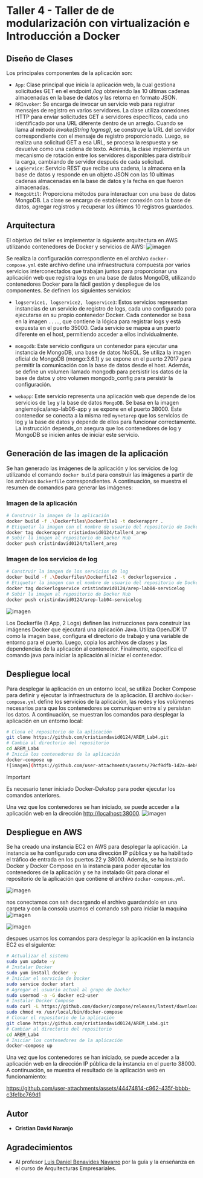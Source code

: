 # Taller 4 - Taller de de modularización con virtualización e Introducción a Docker

## Diseño de Clases

Los principales componentes de la aplicación son:

+ `App`: Clase principal que inicia la aplicación web, la cual gestiona solicitudes GET en el endpoint */log* obteniendo las 10 últimas cadenas almacenadas en la base de datos y las retorna en formato JSON.
+ `RRInvoker`: Se encarga de invocar un servicio web para registrar mensajes de registro en varios servidores. La clase utiliza conexiones HTTP para enviar solicitudes GET a servidores específicos, cada uno identificado por una URL diferente dentro de un arreglo. Cuando se llama al método *invoke(String logmsg)*, se construye la URL del servidor correspondiente con el mensaje de registro proporcionado. Luego, se realiza una solicitud GET a esa URL, se procesa la respuesta y se devuelve como una cadena de texto. Además, la clase implementa un mecanismo de rotación entre los servidores disponibles para distribuir la carga, cambiando de servidor después de cada solicitud.
+ `LogService`: Servicio REST que recibe una cadena, la almacena en la base de datos y responde en un objeto JSON con las 10 ultimas cadenas almacenadas en la base de datos y la fecha en que fueron almacenadas.
+ `MongoUtil`: Proporciona métodos para interactuar con una base de datos MongoDB. La clase se encarga de establecer conexión con la base de datos, agregar registros y recuperar los últimos 10 registros guardados.

## Arquitectura

El objetivo del taller es implementar la siguiente arquitectura en AWS utilizando contenedores de Docker y servicios de AWS:
![imagen](https://github.com/user-attachments/assets/58c308f5-c73d-4c87-9476-b4fde445ae86)

Se realiza la configuración correspondiente en el archivo `docker-compose.yml` este archivo define una infraestructura compuesta por varios servicios interconectados que trabajan juntos para proporcionar una aplicación web que registra logs en una base de datos MongoDB, utilizando contenedores Docker para la fácil gestión y despliegue de los componentes. Se definen los siguientes servicios:

+ `logservice1, logservice2, logservice3`: Estos servicios representan instancias de un servicio de registro de logs, cada uno configurado para ejecutarse en su propio contenedor Docker. Cada contenedor se basa en la imagen `....`, que contiene la lógica para registrar logs y está expuesta en el puerto 35000. Cada servicio se mapea a un puerto diferente en el host, permitiendo acceder a ellos individualmente.

+ `mongodb`: Este servicio configura un contenedor para ejecutar una instancia de MongoDB, una base de datos NoSQL. Se utiliza la imagen oficial de MongoDB (mongo:3.6.1) y se expone en el puerto 27017 para permitir la comunicación con la base de datos desde el host. Además, se define un volumen llamado mongodb para persistir los datos de la base de datos y otro volumen mongodb_config para persistir la configuración.

+ `webapp`: Este servicio representa una aplicación web que depende de los servicios de `log` y la base de datos `MongoDB`. Se basa en la imagen angiemojica/arep-lab06-app y se expone en el puerto 38000. Este contenedor se conecta a la misma red `mynetarep` que los servicios de log y la base de datos y depende de ellos para funcionar correctamente. La instrucción depends_on asegura que los contenedores de log y MongoDB se inicien antes de iniciar este servicio.

## Generación de las imagen de la aplicación

Se han generado las imágenes de la aplicación y los servicios de log utilizando el comando `docker build` para construir las imágenes a partir de los archivos `Dockerfile` correspondientes. A continuación, se muestra el resumen de comandos para generar las imágenes:

### Imagen de la aplicación

```bash
# Construir la imagen de la aplicación
docker build -f .\Dockerfiles\Dockerfile1 -t dockerapprr .
# Etiquetar la imagen con el nombre de usuario del repositorio de Docker Hub
docker tag dockerapprr cristindavid0124/taller4_arep
# Subir la imagen al repositorio de Docker Hub
docker push cristindavid0124/taller4_arep
```

### Imagen de los servicios de log

```bash
# Construir la imagen de los servicios de log
docker build -f .\Dockerfiles\Dockerfile2 -t dockerlogservice .
# Etiquetar la imagen con el nombre de usuario del repositorio de Docker Hub
docker tag dockerlogservice cristindavid0124/arep-lab04-servicelog
# Subir la imagen al repositorio de Docker Hub
docker push cristindavid0124/arep-lab04-servicelog

```
![imagen](https://github.com/user-attachments/assets/dda6e4db-6d4f-472b-8150-631a9ee228cf)

Los Dockerfile (1 App, 2 Logs) definen las instrucciones para construir las imágenes Docker que ejecutará una aplicación Java. Utiliza OpenJDK 17 como la imagen base, configura el directorio de trabajo y una variable de entorno para el puerto. Luego, copia los archivos de clases y las dependencias de la aplicación al contenedor. Finalmente, especifica el comando java para iniciar la aplicación al iniciar el contenedor.

## Despliegue local

Para desplegar la aplicación en un entorno local, se utiliza Docker Compose para definir y ejecutar la infraestructura de la aplicación. El archivo `docker-compose.yml` define los servicios de la aplicación, las redes y los volúmenes necesarios para que los contenedores se comuniquen entre sí y persistan los datos. A continuación, se muestran los comandos para desplegar la aplicación en un entorno local:

```bash
# Clona el repositorio de la aplicación
git clone https://github.com/cristiandavid0124/AREM_Lab4.git
# Cambia al directorio del repositorio
cd AREM_Lab4 
# Inicia los contenedores de la aplicación
docker-compose up
![imagen](https://github.com/user-attachments/assets/79cf9dfb-1d2a-4eb9-847b-698e5acf2250)

```

> [!IMPORTANT]
> Es necesario tener iniciado Docker-Dekstop para poder ejecutar los comandos anteriores.

Una vez que los contenedores se han iniciado, se puede acceder a la aplicación web en la dirección [http://localhost:38000](http://localhost:38000).
![imagen](https://github.com/user-attachments/assets/198670e9-8a43-4afd-9e94-0c8bedcd7543)


## Despliegue en AWS

Se ha creado una instancia EC2 en AWS para desplegar la aplicación. La instancia se ha configurado con una dirección IP pública y se ha habilitado el tráfico de entrada en los puertos 22 y 38000. Además, se ha instalado Docker y Docker Compose en la instancia para poder ejecutar los contenedores de la aplicación y se ha instalado Git para clonar el repositorio de la aplicación que contiene el archivo `docker-compose.yml`.

![imagen](https://github.com/user-attachments/assets/3cd43447-887d-4747-9139-31e9c360af9b)

nos conectamos con ssh decargando el archivo guardandolo en una carpeta y con la consola usamos el comando ssh para iniciar la maquina
![imagen](https://github.com/user-attachments/assets/ddf6b5e5-ad01-443a-90ce-b7bfae89c182)

![imagen](https://github.com/user-attachments/assets/05cc924c-1d96-452c-b94c-5e0c902e6e6d)



despues usamos los comandos para desplegar la aplicación en la instancia EC2 es el siguiente:

```bash
# Actualizar el sistema
sudo yum update -y
# Instalar Docker
sudo yum install docker -y
# Iniciar el servicio de Docker
sudo service docker start
# Agregar el usuario actual al grupo de Docker
sudo usermod -a -G docker ec2-user
# Instalar Docker Compose
sudo curl -L https://github.com/docker/compose/releases/latest/download/docker-compose-$(uname -s)-$(uname -m) -o /usr/local/bin/docker-compose
sudo chmod +x /usr/local/bin/docker-compose
# Clonar el repositorio de la aplicación
git clone https://github.com/cristiandavid0124/AREM_Lab4.git
# Cambiar al directorio del repositorio
cd AREM_Lab4
# Iniciar los contenedores de la aplicación
docker-compose up
```
Una vez que los contenedores se han iniciado, se puede acceder a la aplicación web en la dirección IP pública de la instancia en el puerto 38000. A continuación, se muestra el resultado de la aplicación web en funcionamiento:




https://github.com/user-attachments/assets/44474814-c962-435f-bbbb-c3fe1bc769d1





## Autor

* **Cristian David Naranjo**

## Agradecimientos

* Al profesor [Luis Daniel Benavides Navarro](https://www.linkedin.com/in/danielbenavides/) por la guía y la enseñanza en el curso de Arquitecturas Empresariales.
